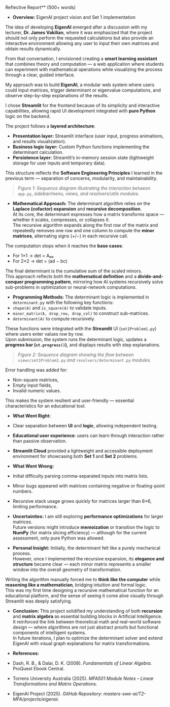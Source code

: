 Reflective Report** (500+ words)
- **Overview:** EigenAI project vision and Set 1 implementation

The idea of developing **EigenAI** emerged after a discussion with my lecturer, **Dr. James Vakilian**, where it was emphasized that the project should not only perform the requested calculations but also provide an interactive environment allowing any user to input their own matrices and obtain results dynamically.

From that conversation, I envisioned creating a **smart learning assistant** that combines theory and computation — a web application where students can experiment with mathematical operations while visualizing the process through a clear, guided interface.

My approach was to build **EigenAI**, a modular web system where users could input matrices, trigger determinant or eigenvalue computations, and observe step-by-step explanations of the results.  

I chose **Streamlit** for the frontend because of its simplicity and interactive capabilities, allowing rapid UI development integrated with **pure Python** logic on the backend.  

The project follows a **layered architecture**:  
- **Presentation layer:** Streamlit interface (user input, progress animations, and results visualization).  
- **Business logic layer:** Custom Python functions implementing the determinant calculation.  
- **Persistence layer:** Streamlit’s in-memory session state (lightweight storage for user inputs and temporary data).  

This structure reflects the **Software Engineering Principles** I learned in the previous term — separation of concerns, modularity, and maintainability.

> *Figure 1: Sequence diagram illustrating the interaction between* `app.py`, *sidebar/menu, views, and resolvers/utils modules.*

- **Mathematical Approach:** 
The determinant algorithm relies on the **Laplace (cofactor) expansion** and **recursive decomposition**.  
At its core, the determinant expresses how a matrix transforms space — whether it scales, compresses, or collapses it.  
The recursive algorithm expands along the first row of the matrix and repeatedly removes one row and one column to compute the **minor matrices**, alternating signs (+/−) in each recursive call.

The computation stops when it reaches the **base cases**:
- For 1×1 → det = A₀₀  
- For 2×2 → det = (ad − bc)

The final determinant is the cumulative sum of the scaled minors.  
This approach reflects both the **mathematical definition** and a **divide-and-conquer programming pattern**, mirroring how AI systems recursively solve sub-problems in optimization or neural-network computations.

- **Programming Methods:** 
The determinant logic is implemented in `determinant.py` with the following key functions:
- `shape(A)` and `is_square(A)` to validate inputs.  
- `minor_matrix(A, drop_row, drop_col)` to construct sub-matrices.  
- `determinant(A)` to compute recursively.

These functions were integrated with the **Streamlit** UI (`set1Problem1.py`) where users enter values row by row.  
Upon submission, the system runs the determinant logic, updates a **progress bar (`st.progress()`)**, and displays results with step explanations.

> *Figure 2: Sequence diagram showing the flow between* `views/set1Problem1.py` *and* `resolvers/determinant.py` *modules.*

Error handling was added for:
- Non-square matrices,  
- Empty input fields,  
- Invalid numeric values.  

This makes the system resilient and user-friendly — essential characteristics for an educational tool.

- **What Went Right:** 
- Clear separation between **UI** and **logic**, allowing independent testing.  
- **Educational user experience**: users can learn through interaction rather than passive observation.  
- **Streamlit Cloud** provided a lightweight and accessible deployment environment for showcasing both **Set 1** and **Set 2** problems.

- **What Went Wrong:** 
- Initial difficulty parsing comma-separated inputs into matrix lists.  
- Minor bugs appeared with matrices containing negative or floating-point numbers.  
- Recursive stack usage grows quickly for matrices larger than 6×6, limiting performance.  

- **Uncertainties:** 
I am still exploring **performance optimizations** for larger matrices.  
Future versions might introduce **memoization** or transition the logic to **NumPy** (for matrix slicing efficiency) — although for the current assessment, only pure Python was allowed.

- **Personal Insight:**
Initially, the determinant felt like a purely mechanical process.  
However, once I implemented the recursive expansion, its **elegance and structure** became clear — each minor matrix represents a smaller window into the overall geometry of transformation.  

Writing the algorithm manually forced me to **think like the computer** while **reasoning like a mathematician**, bridging intuition and formal logic.  
This was my first time designing a recursive mathematical function for an educational platform, and the sense of seeing it come alive visually through Streamlit was deeply satisfying.

- **Conclusion:** 
This project solidified my understanding of both **recursion** and **matrix algebra** as essential building blocks in Artificial Intelligence.  
It reinforced the link between theoretical math and real-world software design — where algorithms are not just abstract proofs but functional components of intelligent systems.  
In future iterations, I plan to optimize the determinant solver and extend EigenAI with visual graph explanations for matrix transformations.

- **References:**
- Dash, R. B., & Dalai, D. K. (2008). *Fundamentals of Linear Algebra*. ProQuest Ebook Central.  
- Torrens University Australia (2025). *MFA501 Module Notes – Linear Transformations and Matrix Operations*.  
- EigenAI Project (2025). *GitHub Repository: masters-swe-ai/T2-MFA/projects/eigenai*.  